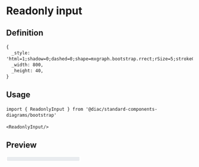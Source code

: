 # Readonly input

## Definition

```
{
  _style: 'html=1;shadow=0;dashed=0;shape=mxgraph.bootstrap.rrect;rSize=5;strokeColor=#CED4DA;strokeWidth=1;fillColor=#E9ECEF;fontColor=#505050;whiteSpace=wrap;align=left;verticalAlign=middle;spacingLeft=10;fontSize=14;',
  _width: 800,
  _height: 40,
}
```

## Usage

```
import { ReadonlyInput } from '@diac/standard-components-diagrams/bootstrap'

<ReadonlyInput/>
```

## Preview

<img src="./readonly-input.png" width="200"/>
